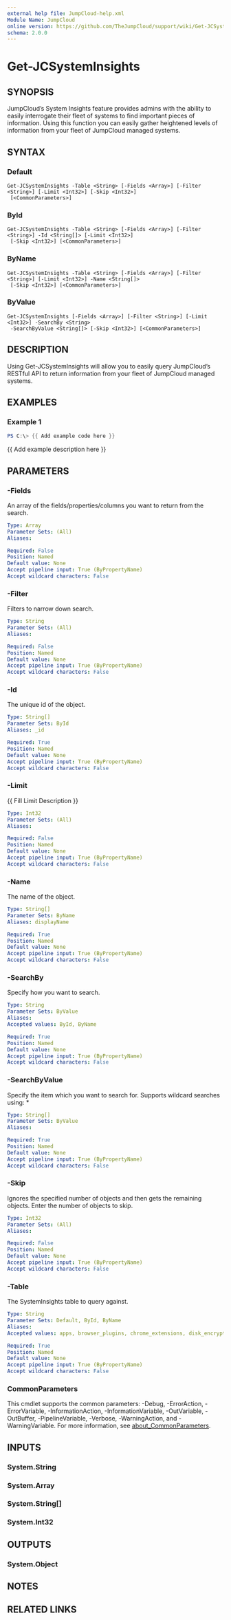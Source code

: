 ```yaml
---
external help file: JumpCloud-help.xml
Module Name: JumpCloud
online version: https://github.com/TheJumpCloud/support/wiki/Get-JCSystemInsights
schema: 2.0.0
---
```


# Get-JCSystemInsights

## SYNOPSIS
JumpCloud’s System Insights feature provides admins with the ability to easily interrogate their
fleet of systems to find important pieces of information. Using this function you
can easily gather heightened levels of information from your fleet of JumpCloud managed
systems.

## SYNTAX

### Default
```
Get-JCSystemInsights -Table <String> [-Fields <Array>] [-Filter <String>] [-Limit <Int32>] [-Skip <Int32>]
 [<CommonParameters>]
```

### ById
```
Get-JCSystemInsights -Table <String> [-Fields <Array>] [-Filter <String>] -Id <String[]> [-Limit <Int32>]
 [-Skip <Int32>] [<CommonParameters>]
```

### ByName
```
Get-JCSystemInsights -Table <String> [-Fields <Array>] [-Filter <String>] [-Limit <Int32>] -Name <String[]>
 [-Skip <Int32>] [<CommonParameters>]
```

### ByValue
```
Get-JCSystemInsights [-Fields <Array>] [-Filter <String>] [-Limit <Int32>] -SearchBy <String>
 -SearchByValue <String[]> [-Skip <Int32>] [<CommonParameters>]
```

## DESCRIPTION
Using Get-JCSystemInsights will allow you to easily query JumpCloud’s RESTful API to return information from your fleet of JumpCloud managed
systems.

## EXAMPLES

### Example 1
```powershell
PS C:\> {{ Add example code here }}
```

{{ Add example description here }}

## PARAMETERS

### -Fields
An array of the fields/properties/columns you want to return from the search.

```yaml
Type: Array
Parameter Sets: (All)
Aliases:

Required: False
Position: Named
Default value: None
Accept pipeline input: True (ByPropertyName)
Accept wildcard characters: False
```

### -Filter
Filters to narrow down search.

```yaml
Type: String
Parameter Sets: (All)
Aliases:

Required: False
Position: Named
Default value: None
Accept pipeline input: True (ByPropertyName)
Accept wildcard characters: False
```

### -Id
The unique id of the object.

```yaml
Type: String[]
Parameter Sets: ById
Aliases: _id

Required: True
Position: Named
Default value: None
Accept pipeline input: True (ByPropertyName)
Accept wildcard characters: False
```

### -Limit
{{ Fill Limit Description }}

```yaml
Type: Int32
Parameter Sets: (All)
Aliases:

Required: False
Position: Named
Default value: None
Accept pipeline input: True (ByPropertyName)
Accept wildcard characters: False
```

### -Name
The name of the object.

```yaml
Type: String[]
Parameter Sets: ByName
Aliases: displayName

Required: True
Position: Named
Default value: None
Accept pipeline input: True (ByPropertyName)
Accept wildcard characters: False
```

### -SearchBy
Specify how you want to search.

```yaml
Type: String
Parameter Sets: ByValue
Aliases:
Accepted values: ById, ByName

Required: True
Position: Named
Default value: None
Accept pipeline input: True (ByPropertyName)
Accept wildcard characters: False
```

### -SearchByValue
Specify the item which you want to search for.
Supports wildcard searches using: *

```yaml
Type: String[]
Parameter Sets: ByValue
Aliases:

Required: True
Position: Named
Default value: None
Accept pipeline input: True (ByPropertyName)
Accept wildcard characters: False
```

### -Skip
Ignores the specified number of objects and then gets the remaining objects.
Enter the number of objects to skip.

```yaml
Type: Int32
Parameter Sets: (All)
Aliases:

Required: False
Position: Named
Default value: None
Accept pipeline input: True (ByPropertyName)
Accept wildcard characters: False
```

### -Table
The SystemInsights table to query against.

```yaml
Type: String
Parameter Sets: Default, ById, ByName
Aliases:
Accepted values: apps, browser_plugins, chrome_extensions, disk_encryption, firefox_addons, groups, interface_addresses, mounts, os_version, safari_extensions, system_info, users

Required: True
Position: Named
Default value: None
Accept pipeline input: True (ByPropertyName)
Accept wildcard characters: False
```

### CommonParameters
This cmdlet supports the common parameters: -Debug, -ErrorAction, -ErrorVariable, -InformationAction, -InformationVariable, -OutVariable, -OutBuffer, -PipelineVariable, -Verbose, -WarningAction, and -WarningVariable. For more information, see [about_CommonParameters](http://go.microsoft.com/fwlink/?LinkID=113216).

## INPUTS

### System.String

### System.Array

### System.String[]

### System.Int32

## OUTPUTS

### System.Object
## NOTES

## RELATED LINKS
